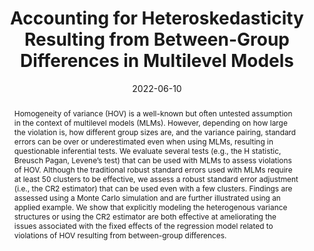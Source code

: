 ---
title: "Accounting for Heteroskedasticity Resulting from Between-Group Differences in Multilevel Models"
authors:
- FL Huang
- W Wiedermann
- B Zhang
date: "2022-06-10"
doi: "https://doi.org/10.1080/00273171.2022.2077290"

publication_types: ["2"]

publication: "*Multivariate Behavioral Research*"
abstract: Homogeneity of variance (HOV) is a well-known but often untested assumption in the context of multilevel models (MLMs). However, depending on how large the violation is, how different group sizes are, and the variance pairing, standard errors can be over or underestimated even when using MLMs, resulting in questionable inferential tests. We evaluate several tests (e.g., the H statistic, Breusch Pagan, Levene’s test) that can be used with MLMs to assess violations of HOV. Although the traditional robust standard errors used with MLMs require at least 50 clusters to be effective, we assess a robust standard error adjustment (i.e., the CR2 estimator) that can be used even with a few clusters. Findings are assessed using a Monte Carlo simulation and are further illustrated using an applied example. We show that explicitly modeling the heterogenous variance structures or using the CR2 estimator are both effective at ameliorating the issues associated with the fixed effects of the regression model related to violations of HOV resulting from between-group differences.

featured: true
# url_pdf:
---